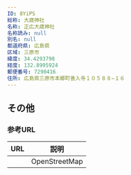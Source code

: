 ```yaml
---
ID: 8YiPS
総称: 大歳神社
名称: 正広大歳神社
名称読み: null
別名: null
都道府県: 広島県
区域: 三原市
緯度: 34.4293798
経度: 132.8995924
郵便番号: 7290416
住所: 広島県三原市本郷町善入寺１０５８８−１６
---
```


## その他

### 参考URL

| URL | 説明          |
| --- | ------------- |
|     | OpenStreetMap |
